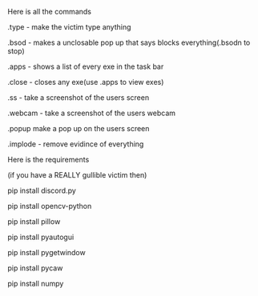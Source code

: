 Here is all the commands

.type<message> - make the victim type anything

.bsod - makes a unclosable pop up that says blocks everything(.bsodn to stop)

.apps - shows a list of every exe in the task bar

.close<exe> - closes any exe(use .apps to view exes)

.ss - take a screenshot of the users screen

.webcam - take a screenshot of the users webcam

.popup<message> make a pop up on the users screen

.implode - remove evidince of everything

Here is the requirements

(if you have a REALLY gullible victim then)

pip install discord.py

pip install opencv-python

pip install pillow

pip install pyautogui

pip install pygetwindow

pip install pycaw

pip install numpy
